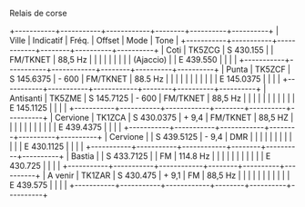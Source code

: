 Relais de corse

+-----------+-----------+------------+--------+----------+----------+
| Ville     | Indicatif | Fréq.      | Offset | Mode     | Tone     |
+-----------+-----------+------------+--------+----------+----------+
| Coti      | TK5ZCG    | S 430.155  |        | FM/TKNET | 88,5 Hz  |
|           |           |            |        |          |          |
| (Ajaccio) |           | E 439.550  |        |          |          |
+-----------+-----------+------------+--------+----------+----------+
| Punta     | TK5ZCF    | S 145.6375 | \- 600 | FM/TKNET | 88.5 Hz  |
|           |           |            |        |          |          |
|           |           | E 145.0375 |        |          |          |
+-----------+-----------+------------+--------+----------+----------+
| Antisanti | TK5ZME    | S 145.7125 | \- 600 | FM/TKNET | 88,5 Hz  |
|           |           |            |        |          |          |
|           |           | E 145.1125 |        |          |          |
+-----------+-----------+------------+--------+----------+----------+
| Cervione  | TK1ZCA    | S 430.0375 | \+ 9,4 | FM/TKNET | 88,5 HZ  |
|           |           |            |        |          |          |
|           |           | E 439.4375 |        |          |          |
+-----------+-----------+------------+--------+----------+----------+
| Cervione  |           | S 439.5125 | \- 9,4 | DMR      |          |
|           |           |            |        |          |          |
|           |           | E 430.1125 |        |          |          |
+-----------+-----------+------------+--------+----------+----------+
| Bastia    |           | S 433.7125 |        | FM       | 114.8 Hz |
|           |           |            |        |          |          |
|           |           | E 430.725  |        |          |          |
+-----------+-----------+------------+--------+----------+----------+
| A venir   | TK1ZAR    | S 430.475  | \+ 9,1 | FM       | 88,5 Hz  |
|           |           |            |        |          |          |
|           |           | E 439.575  |        |          |          |
+-----------+-----------+------------+--------+----------+----------+
